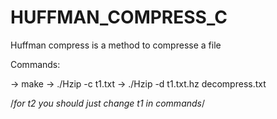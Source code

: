 # HUFFMAN_COMPRESS_C
Huffman compress is a method to compresse a file

Commands:

-> make 
-> ./Hzip -c t1.txt
-> ./Hzip -d t1.txt.hz decompress.txt

/*for t2 you should just change t1 in commands*/

